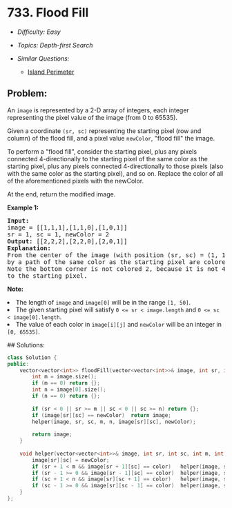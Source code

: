 # 733. Flood Fill

* *Difficulty: Easy*

* *Topics: Depth-first Search*

* *Similar Questions:*

  * [Island Perimeter](island-perimeter.md)

## Problem:

<p>
An <code>image</code> is represented by a 2-D array of integers, each integer representing the pixel value of the image (from 0 to 65535).
</p><p>
Given a coordinate <code>(sr, sc)</code> representing the starting pixel (row and column) of the flood fill, and a pixel value <code>newColor</code>, "flood fill" the image.
</p><p>
To perform a "flood fill", consider the starting pixel, plus any pixels connected 4-directionally to the starting pixel of the same color as the starting pixel, plus any pixels connected 4-directionally to those pixels (also with the same color as the starting pixel), and so on.  Replace the color of all of the aforementioned pixels with the newColor.
</p><p>
At the end, return the modified image.
</p>
<p><b>Example 1:</b><br />
<pre>
<b>Input:</b> 
image = [[1,1,1],[1,1,0],[1,0,1]]
sr = 1, sc = 1, newColor = 2
<b>Output:</b> [[2,2,2],[2,2,0],[2,0,1]]
<b>Explanation:</b> 
From the center of the image (with position (sr, sc) = (1, 1)), all pixels connected 
by a path of the same color as the starting pixel are colored with the new color.
Note the bottom corner is not colored 2, because it is not 4-directionally connected
to the starting pixel.
</pre>
</p>

<p><b>Note:</b>
<li>The length of <code>image</code> and <code>image[0]</code> will be in the range <code>[1, 50]</code>.</li>
<li>The given starting pixel will satisfy <code>0 <= sr < image.length</code> and <code>0 <= sc < image[0].length</code>.</li>
<li>The value of each color in <code>image[i][j]</code> and <code>newColor</code> will be an integer in <code>[0, 65535]</code>.</li>
</p>
## Solutions:

```c++
class Solution {
public:
    vector<vector<int>> floodFill(vector<vector<int>>& image, int sr, int sc, int newColor) {
        int m = image.size();
        if (m == 0) return {};
        int n = image[0].size();
        if (n == 0) return {};
        
        if (sr < 0 || sr >= m || sc < 0 || sc >= n) return {};
        if (image[sr][sc] == newColor)  return image;
        helper(image, sr, sc, m, n, image[sr][sc], newColor);
        
        return image;
    }
    
    void helper(vector<vector<int>>& image, int sr, int sc, int m, int n, int color, int newColor) {
        image[sr][sc] = newColor;
        if (sr + 1 < m && image[sr + 1][sc] == color)   helper(image, sr + 1, sc, m, n, color, newColor);
        if (sr - 1 >= 0 && image[sr - 1][sc] == color)  helper(image, sr - 1, sc, m, n, color, newColor);
        if (sc + 1 < n && image[sr][sc + 1] == color)   helper(image, sr, sc + 1, m, n, color, newColor);
        if (sc - 1 >= 0 && image[sr][sc - 1] == color)  helper(image, sr, sc - 1, m, n, color, newColor);
    }
};
```
